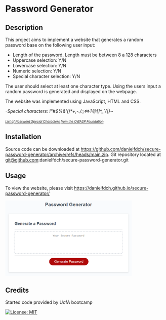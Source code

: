
# Password Generator

## Description

This project aims to implement a website that generates a random password base on the following user input:

* Length of the password. Length must be between 8 a 128 characters
* Uppercase selection: Y/N
* Lowercase selection: Y/N
* Numeric selection: Y/N
* Special character selection: Y/N  

The user should select at least one character type. Using the users input a random password is generated and displayed on the webpage.

The website was implemented using JavaScript, HTML and CSS.

<i>-Special characters: !"#$%&'()*+,-./:;<=>?@[\]^_`{|}~</i>

<a href="https://www.owasp.org/index.php/Password_special_characters" style="font-size:10px"><i>List of Password Special Characters from the OWASP Foundation </i></a>

## Installation
Source code can be downloaded at https://github.com/danielfdch/secure-password-generator/archive/refs/heads/main.zip.
Git repository located at git@github.com:danielfdch/secure-password-generator.git 

## Usage
To view the website, please visit https://danielfdch.github.io/secure-password-generator/

<img src="./assets/images/website.PNG" width="400" />

## Credits

Started code provided by UofA bootcamp

[![License: MIT](https://img.shields.io/badge/License-MIT-yellow.svg)](https://opensource.org/licenses/MIT)


<!-- 
User Story
AS AN employee with access to sensitive data
I WANT to randomly generate a password that meets certain criteria
SO THAT I can create a strong password that provides greater security

Acceptance Criteria
GIVEN I need a new, secure password
WHEN I click the button to generate a password
THEN I am presented with a series of prompts for password criteria
WHEN prompted for password criteria
THEN I select which criteria to include in the password
WHEN prompted for the length of the password
THEN I choose a length of at least 8 characters and no more than 128 characters
WHEN asked for character types to include in the password
THEN I confirm whether or not to include lowercase, uppercase, numeric, and/or special characters
WHEN I answer each prompt
THEN my input should be validated and at least one character type should be selected
WHEN all prompts are answered
THEN a password is generated that matches the selected criteria
WHEN the password is generated
THEN the password is either displayed in an alert or written to the page -->

